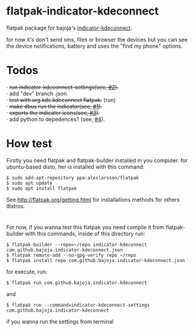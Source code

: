 # flatpak-indicator-kdeconnect #

flatpak package for bajoja's [indicator-kdeconnect](https://github.com/Bajoja/indicator-kdeconnect).

for now it's don't send sms, files or browser the devices 
but you can see the device notifications, battery and uses the "find my phone" options.

# Todos #

 · <del>run indicator-kdeconnect-settings(see, [#2](https://github.com/MrMarukesu/flatpak-indicator-kdeconnect/issues/2)).</del> <br>
 · add "dev" branch .json. <br>
 · <del>test with org.kde.kdeconnect flatpak.</del> (run) <br>
 · <del>make dbus run the indicator(see, [#1](https://github.com/MrMarukesu/flatpak-indicator-kdeconnect/issues/1)).</del> <br>
 · <del>exports the indicator icons(see, [#3](https://github.com/MrMarukesu/flatpak-indicator-kdeconnect/issues/3)).</del> <br>
 · add python to depedences? (see, [#4](https://github.com/MrMarukesu/flatpak-indicator-kdeconnect/issues/4)).
 

# How test #

Firstly you need flatpak and flatpak-builder installed in you computer. 
for ubuntu-based disto, her is installed with this command:
```
$ sudo add-apt-repository ppa:alexlarsson/flatpak
$ sudo apt update
$ sudo apt install flatpak
```
See http://flatpak.org/getting.html for installations methods for others distros.
 
#

For now, if you wanna test this flatpak you need compile it from flatpak-builder with this commands, 
inside of this directory run:
```
$ flatpak-builder --repo=~/repo indicator-kdeconnect com.github.bajoja.indicator-kdeconnect.json
$ flatpak remote-add --no-gpg-verify repo ~/repo
$ flatpak install repo com.github.bajoja.indicator-kdeconnect.json
```
for execute, run:
```
$ flatpak run com.github.bajoja.indicator-kdeconnect
```
and
```
$ flatpak run --command=indicator-kdeconnect-settings com.github.bajoja.indicator-kdeconnect
```
if you wanna run the settings from terminal

